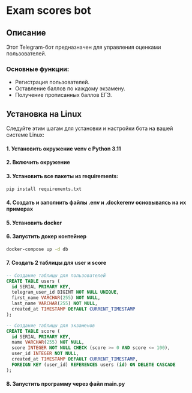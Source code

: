 # Exam scores bot

## Описание

Этот Telegram-бот предназначен для управления оценками пользователей.

### Основные функции:

- Регистрация пользователей.
- Оставление баллов по каждому экзамену.
- Получение прописанных баллов ЕГЭ.

## Установка на Linux

Следуйте этим шагам для установки и настройки бота на вашей системе Linux:

#### 1. Установить окружение venv с Python 3.11
#### 2. Включить окружение
#### 3. Установить все пакеты из requirements:
```bash 
pip install requirements.txt
```
#### 4. Создать и заполнить файлы .env и .dockerenv основываясь на их примерах
#### 5. Установить docker
#### 6. Запустить докер контейнер
```bash 
docker-compose up -d db
```
#### 7. Создать 2 таблицы для user и score
```sql
-- Создание таблицы для пользователей
CREATE TABLE users (
  id SERIAL PRIMARY KEY,
  telegram_user_id BIGINT NOT NULL UNIQUE,
  first_name VARCHAR(255) NOT NULL,
  last_name VARCHAR(255) NOT NULL,
  created_at TIMESTAMP DEFAULT CURRENT_TIMESTAMP
);

-- Создание таблицы для экзаменов
CREATE TABLE score (
  id SERIAL PRIMARY KEY,
  name VARCHAR(255) NOT NULL,
  score INTEGER NOT NULL CHECK (score >= 0 AND score <= 100),
  user_id INTEGER NOT NULL,
  created_at TIMESTAMP DEFAULT CURRENT_TIMESTAMP,
  FOREIGN KEY (user_id) REFERENCES users (id) ON DELETE CASCADE
);

```
#### 8. Запустить программу через файл main.py

